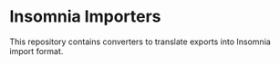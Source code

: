 # Insomnia Importers

This repository contains converters to translate exports into Insomnia 
import format.